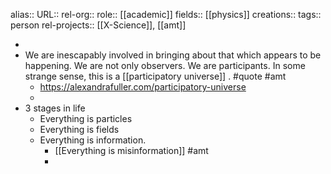 alias::
URL::
rel-org::
role:: [[academic]] 
fields:: [[physics]] 
creations:: 
tags:: person
rel-projects:: [[X-Science]], [[amt]] 


-
- We are inescapably involved in bringing about that which appears to be happening. We are not only observers. We are participants. In some strange sense, this is a [[participatory universe]] . #quote #amt
	- https://alexandrafuller.com/participatory-universe
	-
- 3 stages in life
	- Everything is particles
	- Everything is fields
	- Everything is information.
		- [[Everything is misinformation]] #amt
		-